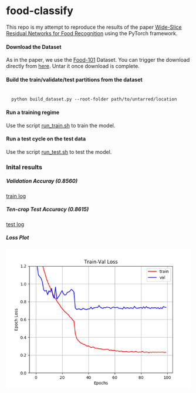 # food-classify

This repo is my attempt to reproduce the results of the paper [Wide-Slice Residual Networks for Food Recognition](https://arxiv.org/pdf/1612.06543.pdf) using the PyTorch framework.

#### Download the Dataset
As in the paper, we use the [Food-101](https://www.vision.ee.ethz.ch/datasets_extra/food-101/) Dataset. You can trigger the download directly from [here](http://data.vision.ee.ethz.ch/cvl/food-101.tar.gz).  Untar it once download is complete.

#### Build the train/validate/test partitions from the dataset
<code>
  python build_dataset.py --root-folder path/to/untarred/location
</code>

#### Run a training regime

Use the script [run_train.sh](https://github.com/aurotripathy/food-classify/blob/master/run_train.sh) to train the model. 

#### Run a test cycle on the test data
Use the script [run_test.sh](https://github.com/aurotripathy/food-classify/blob/master/run_test.sh) to test the model. 

### Inital results

##### Validation Accuray (0.8560)

[train log](https://github.com/aurotripathy/food-classify/blob/master/logs/train-log-2019-10-19%2023:43.log)

##### Ten-crop Test Accuracy (0.8615)

[test log](https://github.com/aurotripathy/food-classify/blob/master/logs/test-log-2019-10-20%2011:41.log)

##### Loss Plot
![Loss Plot](https://github.com/aurotripathy/food-classify/blob/master/plots/Train-Val%20Loss.png)
